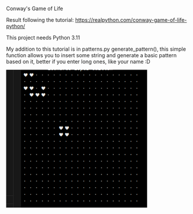Conway's Game of Life

Result following the tutorial: https://realpython.com/conway-game-of-life-python/

This project needs Python 3.11

My addition to this tutorial is in patterns.py generate_pattern(), this simple function allows you to insert some string and generate a basic pattern based on it, better if you enter long ones, like your name :D

![Result](capture.png)